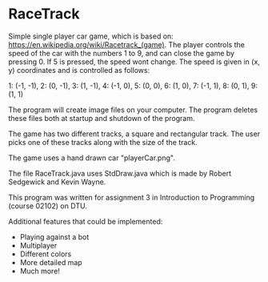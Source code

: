 # RaceTrack
Simple single player car game, which is based on: https://en.wikipedia.org/wiki/Racetrack_(game). The player controls the speed of the car with the numbers 1 to 9, and can close the game by pressing 0. If 5 is pressed, the speed wont change. The speed is given in (x, y) coordinates and is controlled as follows:

1: (-1, -1), 2: (0, -1), 3: (1, -1), 4: (-1, 0), 5: (0, 0), 6: (1, 0), 7: (-1, 1), 8: (0, 1), 9: (1, 1)

The program will create image files on your computer. The program deletes these files both at startup and shutdown of the program.

The game has two different tracks, a square and rectangular track. The user picks one of these tracks along with the size of the track. 

The game uses a hand drawn car "playerCar.png". 

The file RaceTrack.java uses StdDraw.java which is made by Robert Sedgewick and Kevin Wayne. 

This program was written for assignment 3 in Introduction to Programming (course 02102) on DTU.

Additional features that could be implemented: 
- Playing against a bot
- Multiplayer 
- Different colors 
- More detailed map
- Much more!

